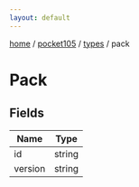 ```yaml
---
layout: default
---
```


[home](/)  /  [pocket105](/protocol/pocket105)  /  [types](/protocol/pocket105/types)  /  pack

# Pack

## Fields

Name | Type
---|---
id | string
version | string
